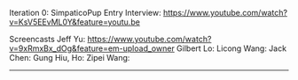 Iteration 0:
SimpaticoPup Entry Interview:
https://www.youtube.com/watch?v=KsV5EEvML0Y&feature=youtu.be

Screencasts
Jeff Yu: https://www.youtube.com/watch?v=9xRmxBx_dOg&feature=em-upload_owner
Gilbert Lo:
Licong Wang: 
Jack Chen:
Gung Hiu, Ho:
Zipei Wang:
___________________________________________________________________